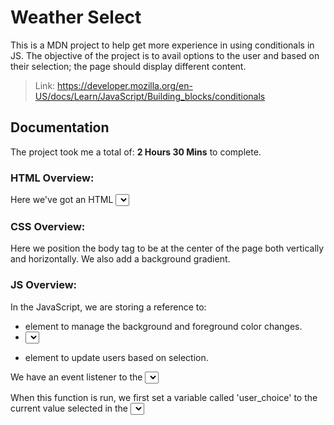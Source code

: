 # Weather Select
This is a MDN project to help get more experience in using conditionals in JS.
The objective of the project is to avail options to the user and based on their selection; the page should display different content.

> Link: https://developer.mozilla.org/en-US/docs/Learn/JavaScript/Building_blocks/conditionals

## Documentation
The project took me a total of: **2 Hours 30 Mins** to complete.

### HTML Overview:
Here we've got an HTML <select> element allowing us to make different weather choices, and a simple title and paragraph for response.

### CSS Overview:
Here we position the body tag to be at the center of the page both vertically and horizontally.
We also add a background gradient.


### JS Overview:
In the JavaScript, we are storing a reference to:
- <body> element to manage the background and foreground color changes.
- <select> element to monitor user selection
- <p> element to update users based on selection.

We have an event listener to the <select> element so that when its value is changed, the weatherSelect() function is run.

When this function is run, we first set a variable called 'user_choice' to the current value selected in the <select> element.
We then use a conditional statement to show different text inside the paragraph depending on what the value of choice is.
Notice how all the conditions are tested in else if() {...} blocks, except for the first one, which is tested in an if() {...} block.
The very last choice, inside the else {...} block, is basically a "last resort" option — the code inside it will be run if none of the conditions are true. In this case, it serves to empty the text out of the paragraph if nothing is selected, for example, if a user decides to re-select the "--Make a choice--" placeholder option shown at the beginning.
